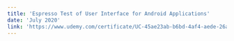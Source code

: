 ```yaml
---
title: 'Espresso Test of User Interface for Android Applications'
date: 'July 2020'
link: 'https://www.udemy.com/certificate/UC-45ae23ab-b6bd-4af4-aede-26af 2905a4c7/'
---
```

